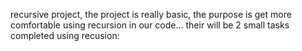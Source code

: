 recursive project, the project is really basic, the purpose is get more comfortable using recursion in our code...
their will be 2 small tasks completed using recusion:
